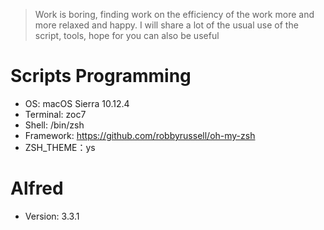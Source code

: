 > Work is boring, finding work on the efficiency of the work more and more relaxed and happy.
> I will share a lot of the usual use of the script, tools, hope for you can also be useful
# Scripts Programming
- OS: macOS Sierra 10.12.4
- Terminal: zoc7
- Shell: /bin/zsh 
- Framework: https://github.com/robbyrussell/oh-my-zsh 
- ZSH_THEME：ys

# Alfred 
- Version: 3.3.1
